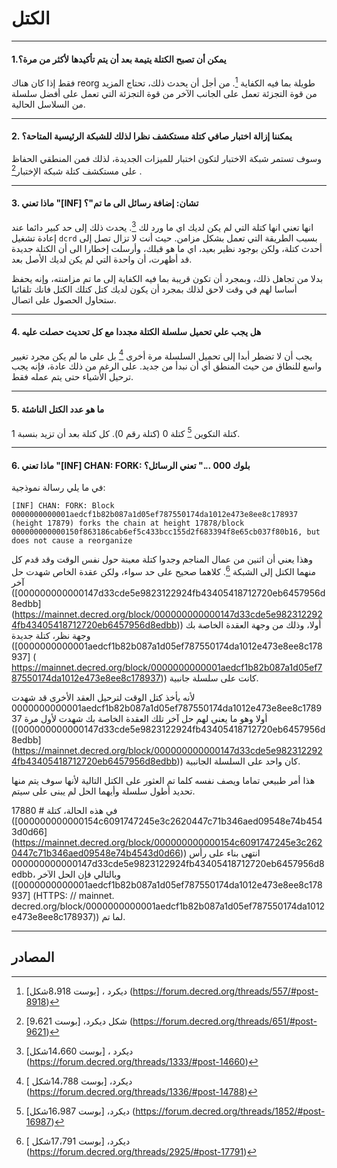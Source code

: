 # <i class="fa fa-cubes"></i> الكتل

---

#### 1.يمكن أن تصبح الكتلة يتيمة بعد أن يتم تأكيدها لأكثر من مرة؟

فقط إذا كان هناك reorg طويلة بما فيه الكفاية [^ 8918]. من أجل أن يحدث ذلك، تحتاج المزيد من قوة التجزئة تعمل على الجانب الآخر من قوة التجزئة التي تعمل على أفضل سلسلة من السلاسل الحالية.

---

#### 2. يمكننا إزالة اختبار صافي كتلة مستكشف نظرا لذلك للشبكة الرئيسية المتاحة؟

وسوف تستمر شبكة الاختبار لتكون اختبار للميزات الجديدة، لذلك فمن المنطقي الحفاظ على مستكشف كتلة شبكة الإختبار[^ 9621] .


---

#### 3. ماذا تعني "[INF] تشان: إضافة رسائل الى ما تم"؟

انها تعني انها كتلة التي لم يكن لديك اي ما ورد لك [^ 14660]. يحدث ذلك إلى حد كبير دائما عند إعادة تشغيل `dcrd` بسبب الطريقة التي تعمل بشكل مزامن. حيث أنت لا تزال تصل إلى أحدث كتلة، ولكن بوجود نظير بعيد، اي ما هو قبلك، وأرسلت إخطارا الى أن الكتلة جديدة قد أظهرت، أن واحدة التي لم يكن لديك الأصل بعد.

بدلا من تجاهل ذلك، وبمجرد أن تكون قريبة بما فيه الكفاية إلى ما تم مزامنته، وإنه يحفظ أساسا لهم في وقت لاحق لذلك بمجرد أن يكون لديك كتل كتلك الكتل فانك تلقائيا ستحاول الحصول على اتصال.

---

#### 4. هل يجب علي تحميل سلسلة الكتلة مجددا مع كل تحديث حصلت عليه

يجب أن لا تضطر أبدا إلى تحميل السلسلة مرة أخرى [^ 14788] بل على ما لم يكن مجرد تغيير واسع للنطاق من حيث المنطق أي أن نبدأ من جديد. على الرغم من ذلك عادة، فإنه يجب ترحيل الأشياء حتى يتم عمله فقط.

---

#### 5. ما هو عدد الكتل الناشئة

كتلة التكوين [^ 16987] كتلة 0 (كتلة رقم 0). كل كتلة بعد أن تزيد بنسبة 1.

---

#### 6. ماذا تعني "[INF] CHAN: FORK: بلوك 000 ..." تعني الرسائل؟

في ما يلي رسالة نموذجية:

```no-highlight
[INF] CHAN: FORK: Block 0000000000001aedcf1b82b087a1d05ef787550174da1012e473e8ee8c178937 (height 17879) forks the chain at height 17878/block 000000000000150f863186cab6ef5c433bcc155d2f683394f8e65cb037f80b16, but does not cause a reorganize
```

وهذا يعني أن اثنين من عمال المناجم وجدوا كتلة معينة حول نفس الوقت وقد قدم كل منهما الكتل إلى الشبكة [^ 17791]. كلاهما صحيح على حد سواء، ولكن عقدة الخاص شهدت حل آخر ([000000000000147d33cde5e9823122924fb43405418712720eb6457956d8edbb] (https://mainnet.decred.org/block/000000000000147d33cde5e9823122924fb43405418712720eb6457956d8edbb)) أولا، وذلك من وجهة العقدة الخاصة بك وجهة نظر، كتلة جديدة ([0000000000001aedcf1b82b087a1d05ef787550174da1012e473e8ee8c178937] ( https://mainnet.decred.org/block/0000000000001aedcf1b82b087a1d05ef787550174da1012e473e8ee8c178937)) كانت على سلسلة جانبية.

لأنه يأخذ كتل الوقت لترحيل العقد الأخرى قد شهدت 0000000000001aedcf1b82b087a1d05ef787550174da1012e473e8ee8c178937 أولا وهو ما يعني لهم حل آخر تلك العقدة الخاصة بك شهدت لأول مرة ([000000000000147d33cde5e9823122924fb43405418712720eb6457956d8edbb] (https://mainnet.decred.org/block/000000000000147d33cde5e9823122924fb43405418712720eb6457956d8edbb)) كان واحد على السلسلة الجانبية.

هذا أمر طبيعي تماما ويصف نفسه كلما تم العثور على الكتل التالية لأنها سوف يتم منها تحديد أطول سلسلة وأيهما الحل لم يبنى على سيتم.

في هذه الحالة، كتلة # 17880 ([000000000000154c6091747245e3c2620447c71b346aed09548e74b4543d0d66] (https://mainnet.decred.org/block/000000000000154c6091747245e3c2620447c71b346aed09548e74b4543d0d66)) انتهى بناء على رأس 000000000000147d33cde5e9823122924fb43405418712720eb6457956d8edbb، وبالتالي فإن الحل الآخر ([0000000000001aedcf1b82b087a1d05ef787550174da1012e473e8ee8c178937] (HTTPS: // mainnet. decred.org/block/0000000000001aedcf1b82b087a1d05ef787550174da1012e473e8ee8c178937)) لما تم.

---

## <i class="fa fa-book"></i>المصادر 

[^8918]: ديكرد ، [بوست 8،918شكل] (https://forum.decred.org/threads/557/#post-8918)
[^9621]: شكل ديكرد، [بوست 9،621] (https://forum.decred.org/threads/651/#post-9621)
[^14660]: ديكرد ، [بوست 14،660شكل] (https://forum.decred.org/threads/1333/#post-14660)
[^14788]: ديكرد، [بوست 14،788شكل ] (https://forum.decred.org/threads/1336/#post-14788)
[^16987]: ديكرد، [بوست 16،987شكل] (https://forum.decred.org/threads/1852/#post-16987)
[^17791]: ديكرد، [بوست 17،791شكل ] (https://forum.decred.org/threads/2925/#post-17791)
